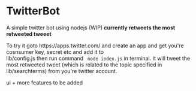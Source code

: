 # TwitterBot
A simple twitter bot using nodejs (WIP)
<b> currently retweets the most retweeted tweeet</b>
<p> To try it goto <a> https://apps.twitter.com/ </a> and create an app and get you're cosnsumer key, secret etc and add it to <br>
 lib/config.js then run command <code> node index.js</code> in terminal. It will tweet the most retweeted tweet (which is related to the topic specified in lib/searchterms) from you're twitter account.                                                                                                         
<p> ui + more features to be added<p>
